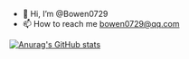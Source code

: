 - 👋 Hi, I’m @Bowen0729
- 📫 How to reach me bowen0729@qq.com

[![Anurag's GitHub stats](https://github-readme-stats.vercel.app/api?username=Bowen0729?theme=dark)](https://github.com/anuraghazra/github-readme-stats)


<!---
Bowen0729/Bowen0729 is a ✨ special ✨ repository because its `README.md` (this file) appears on your GitHub profile.
You can click the Preview link to take a look at your changes.
--->
